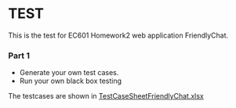 # TEST

This is the test for EC601 Homework2 web application FriendlyChat.

### Part 1
* Generate your own test cases.
* Run your own black box testing

The testcases are shown in [TestCaseSheetFriendlyChat.xlsx]()


